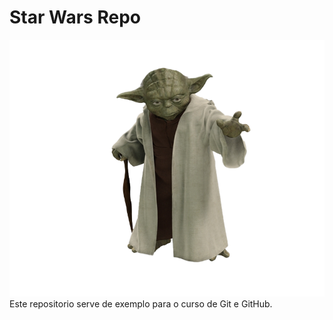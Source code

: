 # Star Wars Repo
![YODA](./yoda.png)
Este repositorio serve de exemplo para o curso de Git e GitHub.

